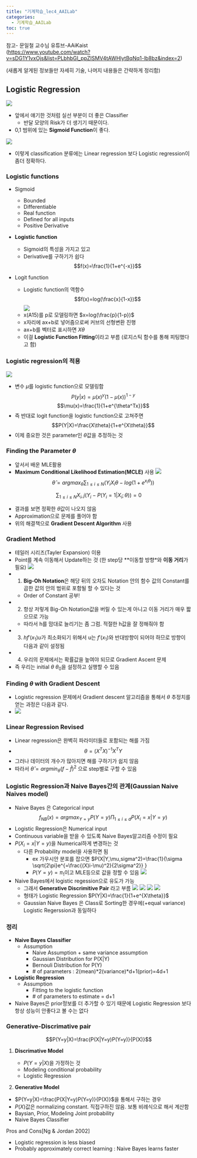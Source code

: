 ```yaml
---
title: "기계학습_lec4_AAILab"
categories: 
  - 기계학습_AAILab 
toc: true
---
```

참고- 문일철 교수님 유튜브-AAiKaist \
(https://www.youtube.com/watch?v=sDG1Y1vxOjs&list=PLbhbGI_ppZISMV4tAWHlytBqNq1-lb8bz&index=2)

(새롭게 알게된 정보들만 자세히 기술, 나머지 내용들은 간략하게 정리함)

## Logistic Regression
![](/assets/img/images/2020-02-18-16-15-49.png)
- 앞에서 얘기한 것처럼 실선 부분이 더 좋은 Classifier
  - 반달 모양의 Risk가 더 생기기 때문이다.
- 0,1 범위에 있는 **Sigmoid Function**이 좋다.

![](/assets/img/images/2020-02-18-16-27-08.png)
- 이렇게 classification 분류에는 Linear regression 보다 Logistic regression이 좀더 정확하다. 

### Logistic functions
- Sigmoid
  - Bounded
  - Differentiable
  - Real function
  - Defined for all inputs
  - Positive Derivative
- **Logistic function**
  - Sigmoid의 특성을 가지고 있고
  -  Derivative를 구하기가 쉽다
$$f(x)=\frac{1}{1+e^{-x}}$$

- Logit function
  - Logistic function의 역함수
$$f(x)=log(\frac{x}{1-x})$$
![](/assets/img/images/2020-02-18-16-34-50.png)
  - x(A15)를 p로 모델링하면 $x=log(\frac{p}{1-p})$
  - x자리에 ax+b로 넣어줌으로써 커브의 선형변환 진행
  - ax+b를 벡터로 표시하면 $X\theta$
  - 이걸 **Logistic Function Fitting**이라고 부름 (로지스틱 함수를 통해 피팅했다고 함)
### Logistic regression의 적용
![](/assets/img/images/2020-02-18-16-54-14.png)
- 변수 $\mu$를 logistic function으로 모델링함
$$ P(y|x)=\mu(x)^y(1-\mu(x))^{1-y}$$
$$\mu(x)=\frac{1}{1+e^{\theta^Tx}}$$
- 즉 반대로 logit function을 logistic function으로 고쳐주면
$$P(Y|X)=\frac{X\theta}{1+e^{X\theta}}$$
- 이제 중요한 것은 parameter인 $\theta$값을 추정하는 것

### Finding the Parameter $\theta$
- 앞서서 배운 MLE활용
- **Maximum Conditional Likelihood Estimation(MCLE)** 사용
![](/assets/img/images/2020-02-18-17-02-01.png)
$$\hat{\theta}=argmax_\theta \sum_{1\leq i \leq N} (Y_iX_i \theta-log(1+e^{x_i\theta})) $$

$$\sum_{1\leq i \leq N}X_i,j(Y_i-P(Y_i=1|X_i;\theta))=0$$
- 결과를 보면 정확한 $\theta$값이 나오지 않음
- Approximation으로 문제를 풀어야 함
- 위의 해결책으로 **Gradient Descent Algorithm** 사용

### Gradient Method
- 테일러 시리즈(Tayler Expansion) 이용
- Point를 계속 이동해서 Update하는 것 (한 step당 **이동할 방향*와 **이동 거리**가 필요)
![](/assets/img/images/2020-02-18-17-14-10.png)
- 1) **Big-Oh Notation**은 해당 뒤의 오차도 Notation 안의 함수 값의 Constant를 곱한 값의 안의 범위로 포함될 할 수 있다는 것
  - Order of Constant 공부!
- 2) 항상 저렇게 Big-Oh Notation값을 버릴 수 있는게 아니고 이동 거리가 매우 짧으므로 가능
  - 따라서 h를 맘대로 늘리기는 좀 그럼. 적절한 h값을 잘 정해줘야 함
- 3) $hf'(x_1)u$가 최소화되기 위해서 u는 $f'(x_1)$와 반대방향이 되어야 하므로 방향이 다음과 같이 설정됨
- 4) 우리의 문제에서는 확률값을 높여야 되므로 Gradient Ascent 문제
- 즉 우리는 initial $\theta$ $\theta_0$을 설정하고 실행할 수 있음

### Finding $\theta$ with Gradient Descent
- Logistic regression 문제에서 Gradient descent 알고리즘을 통해서 $\theta$ 추정치를 얻는 과정은 다음과 같다.
- ![](/assets/img/images/2020-02-19-13-35-03.png)

### Linear Regression Revised
- Linear regression은 완벽히 파라미터들로 포함되는 해를 가짐
- $$\theta=(X^TX)^{-1}X^TY$$
- 그러나 데이터의 개수가 많아지면 해를 구하기가 쉽지 않음
- 따라서 $\hat{\theta}=argmin_\theta (f-\hat{f})^2$ 으로 step별로 구할 수 있음

### Logistic Regression과 Naive Bayes간의 관계(Gaussian Naive Naives model)
- Naive Bayes 은 Categorical input
$$f_{NB}(x)=argmax_{Y=y}P(Y=y)\Pi_{1\leq i \leq d}P(X_i=x|Y=y)$$
- Logistic Regression은 Numerical input
- Continuous variable을 받을 수 있도록 Naive Bayes알고리즘 수정이 필요
- $P(X_i=x|Y=y)$을 Numerical하게 변경하는 것
  - 다른 Probability model을 사용하면 됨
    - ex 가우시안 분포를 잡으면
      $P(X|Y,\mu,sigma^2)=\frac{1}{\sigma \sqrt{2\pi}e^{=\frac{(X)i-\mu)^2}{2\sigma^2}} }
    - $P(Y=y)=\pi_1$이고 MLE등으로 값을 정할 수 있음
![](/assets/img/images/2020-02-19-14-14-20.png)
- Naive Bayes에서 logistic regession으로 유도가 가능
  - 그래서 **Generative Discrimitive Pair** 라고 부름
  ![](/assets/img/images/2020-02-19-14-18-11.png)
  ![](/assets/img/images/2020-02-19-14-41-15.png)
  ![](/assets/img/images/2020-02-19-14-41-31.png)
  ![](  /assets/img/images/2020-02-19-14-42-15.png)
  - 형태가 Logistic Regression $P(Y|X)=\frac{1}{1+e^{X\theta}}$
  - Gaussian Naive Bayes 은 Class로 Sorting한 경우에(+equal variance) Logistic Regerssion과 동일하다

### 정리
- **Naive Bayes Classifier**
  - Assumption
    - Naive Assumption + same variance assumption
    - Gaussian Distribution for P(X|Y)
    - Bernouli Distribution for P(Y)
    - \# of parameters : 2(mean)*2(variance)*d+1(prior)=4d+1
- **Logistic Regression**
  - Assumption
    - Fitting to the logistic function
    - \# of parameters to estimate = d+1
- Naive Bayes은 prior정보를 더 추가할 수 있기 때문에 Logistic Regression 보다 항상 성능이 안좋다고 볼 수는 없다

### Generative-Discrimative pair
  $$P(Y=y|X)=\frac{P(X|Y=y)P(Y=y)}{P(X)}$$
1) **Discrimative Model**

    - $P(Y=y|X)$을 가정하는 것
    - Modeling conditional probability
    - Logistic Regression
2) **Generative Model**
  - $P(Y=y|X)=\frac{P(X|Y=y)P(Y=y)}{P(X)}$을 통해서 구하는 경우
  - $P(X)$값은 normalizing constant. 직접구하진 않음. 보통 비례식으로 해서 계산함
  - Baysian, Prior, Modeling Joint probability
  - Naive Bayes Classifier

  Pros and Cons[Ng & Jordan 2002]
  - Logistic regression is less biased
  - Probably approximately correct learning : Naive Bayes learns faster